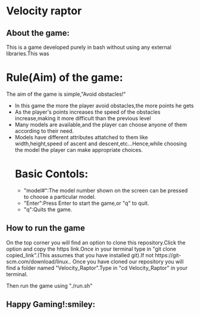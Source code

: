 # Velocity raptor
## About the game:
<span>This is a game developed purely in bash without using any external libraries.This was</span>
<h1>Rule(Aim) of the game:</h1>
<span>The aim of the game is simple,"Avoid obstacles!"</span>
<ul>
<li>In this game the more the player avoid obstacles,the more points he gets</li>
<li>As the player's points increases the speed of the obstacles increase,making it more difficult than the previous level</li>
<li>Many models are available,and the player can choose anyone of them according to their need.</li>
<li>Models have different attributes attatched to them like width,height,speed of ascent and descent,etc...Hence,while choosing the model the player  can make appropriate choices.</li>
<h1>Basic Contols:</h1>
<ul>
<li>"model#":The model number shown on the screen can be pressed to choose a particular model.</li>
<li>"Enter":Press Enter to start the game,or "q" to quit.</li>
<li>"q":Quits the game.</li>
</ul>
</ul>
<h2>How to run the game</h2>
On the top corner you will find an option to clone this repository.Click the option and copy the https link.Once in your terminal type in "git clone copied_link".(This assumes that you have installed git).If not https://git-scm.com/download/linux..
Once you have cloned our repository you will find a folder named "Velocity_Raptor".Type in "cd Velocity_Raptor" in your terminal.

Then run the game using "./run.sh"
<h2>Happy Gaming!:smiley:</h2>
